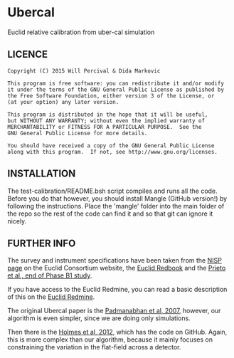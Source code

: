 # Ubercal
Euclid relative calibration from uber-cal simulation

## LICENCE

    Copyright (C) 2015 Will Percival & Dida Markovic

    This program is free software: you can redistribute it and/or modify
    it under the terms of the GNU General Public License as published by
    the Free Software Foundation, either version 3 of the License, or
    (at your option) any later version.

    This program is distributed in the hope that it will be useful,
    but WITHOUT ANY WARRANTY; without even the implied warranty of
    MERCHANTABILITY or FITNESS FOR A PARTICULAR PURPOSE.  See the
    GNU General Public License for more details.

    You should have received a copy of the GNU General Public License
    along with this program.  If not, see http://www.gnu.org/licenses.

## INSTALLATION

The test-calibration/README.bsh script compiles and runs all the code.
Before you do that however, you should install Mangle (GitHub version!) by following the instructions. Place the 'mangle' folder into the main folder of the repo so the rest of the code can find it and so that git can ignore it nicely.

## FURTHER INFO

The survey and instrument specifications have been taken from the [NISP page](http://www.euclid-ec.org/?page_id=2490) on the Euclid Consortium website, the [Euclid Redbook](https://arxiv.org/abs/1110.3193) and the [Prieto et al., end of Phase B1 study](http://www.congrexprojects.com/custom/icso/2012/papers/FP_ICSO-160.pdf).

If you have access to the Euclid Redmine, you can read a basic description of this on the [Euclid Redmine](http://euclid.roe.ac.uk/projects/gcswg/wiki/Calibration).

The original Ubercal paper is the [Padmanabhan et al, 2007](http://arxiv.org/abs/astro-ph/0703454), however, our algorithm is even simpler, since we are doing only simulations.

Then there is the [Holmes et al, 2012](http://arxiv.org/abs/1203.6255), which has the code on GitHub. Again, this is more complex than our algorithm, because it mainly focuses on constraining the variation in the flat-field across a detector.
